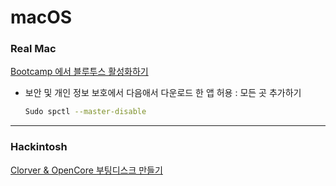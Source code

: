 # macOS

### Real Mac

[Bootcamp 에서 블루투스 활성화하기](macOS\Bootcamp_bluetooth.md)

- 보안 및 개인 정보 보호에서 다음애서 다운로드 한 앱 허용 : 모든 곳 추가하기

    ```bash
    Sudo spctl --master-disable
    ```

---

### Hackintosh

[Clorver & OpenCore 부팅디스크 만들기](macOS\Booting_disk.md)